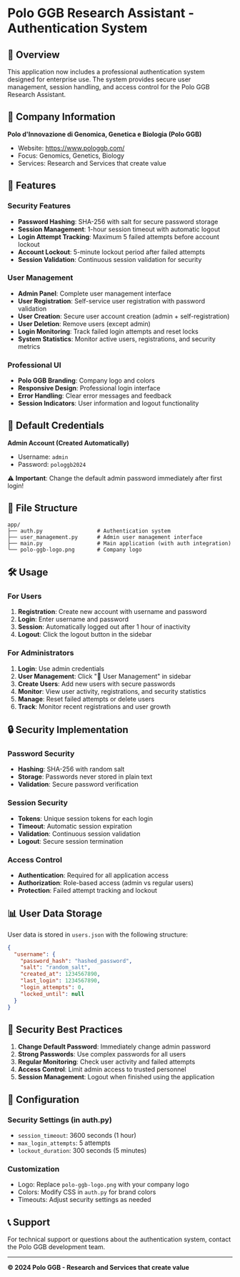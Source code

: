 # Polo GGB Research Assistant - Authentication System

## 🔐 Overview

This application now includes a professional authentication system designed for enterprise use. The system provides secure user management, session handling, and access control for the Polo GGB Research Assistant.

## 🏢 Company Information

**Polo d'Innovazione di Genomica, Genetica e Biologia (Polo GGB)**
- Website: https://www.pologgb.com/
- Focus: Genomics, Genetics, Biology
- Services: Research and Services that create value

## 🚀 Features

### Security Features
- **Password Hashing**: SHA-256 with salt for secure password storage
- **Session Management**: 1-hour session timeout with automatic logout
- **Login Attempt Tracking**: Maximum 5 failed attempts before account lockout
- **Account Lockout**: 5-minute lockout period after failed attempts
- **Session Validation**: Continuous session validation for security

### User Management
- **Admin Panel**: Complete user management interface
- **User Registration**: Self-service user registration with password validation
- **User Creation**: Secure user account creation (admin + self-registration)
- **User Deletion**: Remove users (except admin)
- **Login Monitoring**: Track failed login attempts and reset locks
- **System Statistics**: Monitor active users, registrations, and security metrics

### Professional UI
- **Polo GGB Branding**: Company logo and colors
- **Responsive Design**: Professional login interface
- **Error Handling**: Clear error messages and feedback
- **Session Indicators**: User information and logout functionality

## 🔑 Default Credentials

**Admin Account (Created Automatically)**
- Username: `admin`
- Password: `pologgb2024`

⚠️ **Important**: Change the default admin password immediately after first login!

## 📁 File Structure

```
app/
├── auth.py                 # Authentication system
├── user_management.py      # Admin user management interface
├── main.py                 # Main application (with auth integration)
└── polo-ggb-logo.png       # Company logo
```

## 🛠️ Usage

### For Users
1. **Registration**: Create new account with username and password
2. **Login**: Enter username and password
3. **Session**: Automatically logged out after 1 hour of inactivity
4. **Logout**: Click the logout button in the sidebar

### For Administrators
1. **Login**: Use admin credentials
2. **User Management**: Click "👥 User Management" in sidebar
3. **Create Users**: Add new users with secure passwords
4. **Monitor**: View user activity, registrations, and security statistics
5. **Manage**: Reset failed attempts or delete users
6. **Track**: Monitor recent registrations and user growth

## 🔒 Security Implementation

### Password Security
- **Hashing**: SHA-256 with random salt
- **Storage**: Passwords never stored in plain text
- **Validation**: Secure password verification

### Session Security
- **Tokens**: Unique session tokens for each login
- **Timeout**: Automatic session expiration
- **Validation**: Continuous session validation
- **Logout**: Secure session termination

### Access Control
- **Authentication**: Required for all application access
- **Authorization**: Role-based access (admin vs regular users)
- **Protection**: Failed attempt tracking and lockout

## 📊 User Data Storage

User data is stored in `users.json` with the following structure:

```json
{
  "username": {
    "password_hash": "hashed_password",
    "salt": "random_salt",
    "created_at": 1234567890,
    "last_login": 1234567890,
    "login_attempts": 0,
    "locked_until": null
  }
}
```

## 🚨 Security Best Practices

1. **Change Default Password**: Immediately change admin password
2. **Strong Passwords**: Use complex passwords for all users
3. **Regular Monitoring**: Check user activity and failed attempts
4. **Access Control**: Limit admin access to trusted personnel
5. **Session Management**: Logout when finished using the application

## 🔧 Configuration

### Security Settings (in auth.py)
- `session_timeout`: 3600 seconds (1 hour)
- `max_login_attempts`: 5 attempts
- `lockout_duration`: 300 seconds (5 minutes)

### Customization
- Logo: Replace `polo-ggb-logo.png` with your company logo
- Colors: Modify CSS in `auth.py` for brand colors
- Timeouts: Adjust security settings as needed

## 📞 Support

For technical support or questions about the authentication system, contact the Polo GGB development team.

---

**© 2024 Polo GGB - Research and Services that create value**
